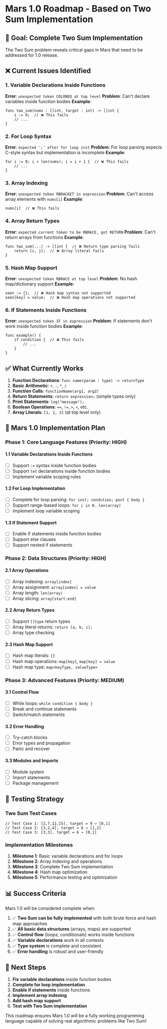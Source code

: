 # Mars 1.0 Roadmap - Based on Two Sum Implementation

## 🎯 **Goal: Complete Two Sum Implementation**

The Two Sum problem reveals critical gaps in Mars that need to be addressed for 1.0 release.

## ❌ **Current Issues Identified**

### 1. **Variable Declarations Inside Functions**
**Error**: `unexpected token COLONEQ at top level`
**Problem**: Can't declare variables inside function bodies
**Example**:
```mars
func two_sum(nums : []int, target : int) -> []int {
    i := 0;  // ❌ This fails
    // ...
}
```

### 2. **For Loop Syntax**
**Error**: `expected ';' after for loop init`
**Problem**: For loop parsing expects C-style syntax but implementation is incomplete
**Example**:
```mars
for i := 0; i < len(nums); i = i + 1 {  // ❌ This fails
    // ...
}
```

### 3. **Array Indexing**
**Error**: `unexpected token RBRACKET in expression`
**Problem**: Can't access array elements with `nums[i]`
**Example**:
```mars
nums[i]  // ❌ This fails
```

### 4. **Array Return Types**
**Error**: `expected current token to be RBRACE, got RETURN`
**Problem**: Can't return arrays from functions
**Example**:
```mars
func two_sum(...) -> []int {  // ❌ Return type parsing fails
    return [i, j];  // ❌ Array literal fails
}
```

### 5. **Hash Map Support**
**Error**: `unexpected token RBRACE at top level`
**Problem**: No hash map/dictionary support
**Example**:
```mars
seen := {};  // ❌ Hash map syntax not supported
seen[key] = value;  // ❌ Hash map operations not supported
```

### 6. **If Statements Inside Functions**
**Error**: `unexpected token IF in expression`
**Problem**: If statements don't work inside function bodies
**Example**:
```mars
func example() {
    if condition {  // ❌ This fails
        // ...
    }
}
```

## ✅ **What Currently Works**

1. **Function Declarations**: `func name(param : type) -> returnType`
2. **Basic Arithmetic**: `+`, `-`, `*`, `/`
3. **Function Calls**: `functionName(arg1, arg2)`
4. **Return Statements**: `return expression;` (simple types only)
5. **Print Statements**: `log("message");`
6. **Boolean Operations**: `==`, `!=`, `>`, `<`, etc.
7. **Array Literals**: `[1, 2, 3]` (at top level only)

## 🚀 **Mars 1.0 Implementation Plan**

### **Phase 1: Core Language Features (Priority: HIGH)**

#### 1.1 Variable Declarations Inside Functions
- [ ] Support `:=` syntax inside function bodies
- [ ] Support `let` declarations inside function bodies
- [ ] Implement variable scoping rules

#### 1.2 For Loop Implementation
- [ ] Complete for loop parsing: `for init; condition; post { body }`
- [ ] Support range-based loops: `for i in 0..len(array)`
- [ ] Implement loop variable scoping

#### 1.3 If Statement Support
- [ ] Enable if statements inside function bodies
- [ ] Support else clauses
- [ ] Support nested if statements

### **Phase 2: Data Structures (Priority: HIGH)**

#### 2.1 Array Operations
- [ ] Array indexing: `array[index]`
- [ ] Array assignment: `array[index] = value`
- [ ] Array length: `len(array)`
- [ ] Array slicing: `array[start:end]`

#### 2.2 Array Return Types
- [ ] Support `[]type` return types
- [ ] Array literal returns: `return [a, b, c];`
- [ ] Array type checking

#### 2.3 Hash Map Support
- [ ] Hash map literals: `{}`
- [ ] Hash map operations: `map[key]`, `map[key] = value`
- [ ] Hash map type: `map<keyType, valueType>`

### **Phase 3: Advanced Features (Priority: MEDIUM)**

#### 3.1 Control Flow
- [ ] While loops: `while condition { body }`
- [ ] Break and continue statements
- [ ] Switch/match statements

#### 3.2 Error Handling
- [ ] Try-catch blocks
- [ ] Error types and propagation
- [ ] Panic and recover

#### 3.3 Modules and Imports
- [ ] Module system
- [ ] Import statements
- [ ] Package management

## 🧪 **Testing Strategy**

### **Two Sum Test Cases**
```mars
// Test Case 1: [2,7,11,15], target = 9 → [0,1]
// Test Case 2: [3,2,4], target = 6 → [1,2]  
// Test Case 3: [3,3], target = 6 → [0,1]
```

### **Implementation Milestones**
1. **Milestone 1**: Basic variable declarations and for loops
2. **Milestone 2**: Array indexing and operations
3. **Milestone 3**: Complete Two Sum implementation
4. **Milestone 4**: Hash map optimization
5. **Milestone 5**: Performance testing and optimization

## 📊 **Success Criteria**

Mars 1.0 will be considered complete when:

1. ✅ **Two Sum can be fully implemented** with both brute force and hash map approaches
2. ✅ **All basic data structures** (arrays, maps) are supported
3. ✅ **Control flow** (loops, conditionals) works inside functions
4. ✅ **Variable declarations** work in all contexts
5. ✅ **Type system** is complete and consistent
6. ✅ **Error handling** is robust and user-friendly

## 🎯 **Next Steps**

1. **Fix variable declarations** inside function bodies
2. **Complete for loop implementation**
3. **Enable if statements** inside functions
4. **Implement array indexing**
5. **Add hash map support**
6. **Test with Two Sum implementation**

This roadmap ensures Mars 1.0 will be a fully working programming language capable of solving real algorithmic problems like Two Sum! 